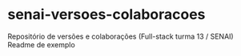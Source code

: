 # senai-versoes-colaboracoes
Repositório de versões e colaborações (Full-stack turma 13 / SENAI)
Readme de exemplo
